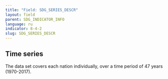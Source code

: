 ```yaml
---
title: "Field: SDG_SERIES_DESCR"
layout: field
parent: SDG_INDICATOR_INFO
language: ru
indicator: 8-4-2
slug: SDG_SERIES_DESCR
---
```

## Time series

The data set covers each nation individually, over a time period of 47 years (1970-2017).
